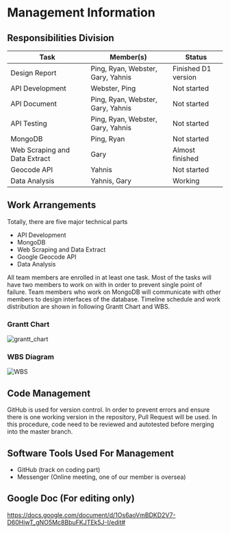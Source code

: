 # Management Information

## Responsibilities Division

| Task     | Member(s)     | Status |
| -------- | ------------- | ------- |
| Design Report | Ping, Ryan, Webster, Gary, Yahnis | Finished D1 version |
| API Development | Webster, Ping | Not started |
| API Document    | Ping, Ryan, Webster, Gary, Yahnis | Not started |
| API Testing     | Ping, Ryan, Webster, Gary, Yahnis | Not started |
| MongoDB | Ping, Ryan | Not started |
| Web Scraping and Data Extract | Gary | Almost finished |
| Geocode API | Yahnis | Not started |
| Data Analysis | Yahnis, Gary | Working |

## Work Arrangements
Totally, there are five major technical parts
+ API Development
+ MongoDB
+ Web Scraping and Data Extract
+ Google Geocode API
+ Data Analysis 

All team members are enrolled in at least one task. Most of the tasks will have two members to work on with in order to prevent single point of failure. Team members who work on MongoDB will communicate with other members to design interfaces of the database. Timeline schedule and work distribution are shown in following Grantt Chart and WBS.

### Grantt Chart
![grantt_chart](https://user-images.githubusercontent.com/40462331/75735846-9d7c2f00-5d36-11ea-8627-cb315fe7fe6b.png)

### WBS Diagram
![WBS](https://user-images.githubusercontent.com/40462331/75735946-e03e0700-5d36-11ea-9bfd-e392622d76c2.png)

## Code Management
GitHub is used for version control. In order to prevent errors and ensure there is one working version in the repository, Pull Request will be used. In this procedure, code need to be reviewed and autotested before merging into the master branch.

## Software Tools Used For Management
+ GitHub (track on coding part)
+ Messenger (Online meeting, one of our member is oversea)

## Google Doc (For editing only)
https://docs.google.com/document/d/1Os6aoVmBDKD2V7-D60HiwT_gNO5Mc8BbuFKJTEk5J-I/edit#
